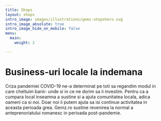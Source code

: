 ```yaml
---
title: Shops
layout: shops
intro_image: images/illustrations/gemz-shopshero.svg
intro_image_absolute: true
intro_image_hide_on_mobile: false
menu:
  main:
    weight: 2

---
```

# Business-uri locale la indemana

Criza pandemiei COVID-19 ne-a determinat pe toti sa regandim modul in care cheltuim banii- unde si in ce ne dorim sa ii investim. Pentru ca a cumpara local inseamna a sustine si a ajuta comunitatea locala, adica oameni ca si noi. Doar noi ii putem ajuta sa isi continue activitatea in aceasta perioada grea.
Gemz.ro sustine revenirea la normal a anteprenoriatului romanesc in perioada post-pandemie.